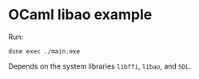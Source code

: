# OCaml libao example

Run:
```
dune exec ./main.exe
```

Depends on the system libraries `libffi`, `libao`, and `SDL`.
